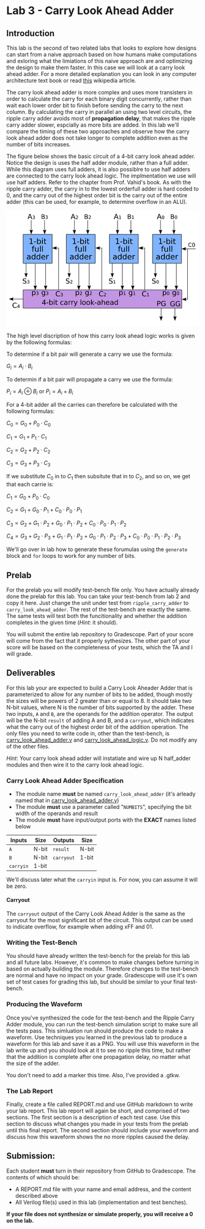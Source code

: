 # Lab 3 - Carry Look Ahead Adder 

## Introduction

This lab is the second of two related labs that looks to explore how designs can start from a naive
approach based on how humans make computations and exloring what the limiations of this naive 
approach are and optimizing the design to make them faster. In this case we will look at a 
carry look ahead adder. For a more detailed explanation you can look in any computer architecture 
text book or read [this](https://en.wikipedia.org/wiki/Carry-lookahead_adder) wikipedia article.

The carry look ahead adder is more complex and uses more transisters in order to calculate the
carry for each binary digit concurrently, rather than wait each lower order bit to finish before
sending the carry to the next column. By calculating the carry in parallel an using two level
circuits, the ripple carry adder avoids most of **propagation delay**, that makes the ripple carry
adder slower, espcially as more bits are added. In this lab we'll compare the timing of these two
approaches and observe how the carry look ahead adder does not take longer to complete addition
even as the number of bits increases.

The figure below shows the basic circuit of a 4-bit carry look ahead adder. Notice the design is uses
the half adder module, rather than a full adder. While this diagram uses full adders, it is also
possiblre to use half adders are connected to the carry look ahead logic. The implmentation we use
will use half adders. Refer to the chapter from Prof. Vahid's book. As with the ripple carry 
adder, the carry in to the lowest orderfull adder is hard coded to 0, and the carry out of the highest
order bit is the carry out of the entire adder (this can be used, for example, to determine overflow in an ALU).

![Circuit diagram of a 4-bit carry look ahead adder](./assets/4-bit_carry_lookahead_adder.svg)

The high level discription of how this carry look ahead logic works is given by the following formulas:

To determine if a bit pair will generate a carry we use the formula:

$G_i = A_i \cdot B_i$

To determin if a bit pair will propagate a carry we use the formula:

$P_i = A_i \oplus B_i$ or $P_i = A_i + B_i$

For a 4-bit adder all the carries can therefore be calculated with the following formulas:

$C_0 = G_0 + P_0 \cdot C_0$

$C_1 = G_1 + P_1 \cdot C_1$

$C_2 = G_2 + P_2 \cdot C_2$

$C_3 = G_3 + P_3 \cdot C_3$

If we substitute $C_0$ in to $C_1$ then subsitute that in to $C_2$, and so on, we get that each carrie is:

$C_1 = G_0 + P_0 \cdot C_0$

$C_2 = G_1 + G_0 \cdot P_1 + C_0 \cdot P_0 \cdot P_1$

$C_3 = G_2 + G_1 \cdot P_2 + G_0 \cdot P_1 \cdot P_2 + C_0 \cdot P_0 \cdot P_1 \cdot P_2$

$C_4 = G_3 + G_2 \cdot P_3 + G_1 \cdot P_1 \cdot P_2 + G_0 \cdot P_1 \cdot P_2 \cdot P_3 + C_0 \cdot P_0 \cdot P_1 \cdot P_2 \cdot P_3$

We'll go over in lab how to generate these forumulas using the `generate` block and `for` loops to work
for any number of bits.

## Prelab

For the prelab you will modify test-bench file only. You have actually already done the prelab for this
lab. You can take your test-bench from lab 2 and copy it here. Just change the unit under test from 
`ripple_carry_adder` to `carry_look_ahead_adder`. The rest of the test-bench are exactly the same. The
same tests will test both the funcitionality and whether the addition completes in the given time
(_Hint:_ it should).

You will submit the entire lab repository to Gradescope. Part of your score will come from the fact
that it properly sythesizes. The other part of your score will be based on the completeness of your
tests, which the TA and I will grade.

## Deliverables

For this lab your are expected to build a Carry Look Aheader Adder that is parameterized to allow for any
number of bits to be added, though mostly the sizes will be powers of 2 greater than or equal to 8.
It should take two N-bit values, where N is the number of bits supported by the adder. These two 
inputs, `A` and `B`, are the operands for the addition operator. The output will be the N-bit `result` of
adding A and B, and a `carryout`, which indicates what the carry out of the highest order bit of the
addition operation. The only files you need to write code in, other than the test-bench, is 
[carry_look_ahead_adder.v](./carry_look_ahead_adder.v) and 
[carry_look_ahead_logic.v](./carry_look_ahead_logic.v). Do not modify any of the other files. 

_Hint_: Your carry look ahead adder will instatiate and wire up N half_adder modules and then wire it to
the carry look ahead logic.

### Carry Look Ahead Adder Specification

- The module name **must** be named `carry_look_ahead_adder` (it's arleady named that in [carry_look_ahead_adder.v](./carry_look_ahead_adder.v))
- The module **must** use a parameter called "`NUMBITS`", specifying the bit width of the operands and result
- The module **must** have input/output ports with the **EXACT** names listed below

|Inputs   |Size |Outputs   |Size |
|---------|-----|----------|-----|
|`A`      |N-bit|`result`  |N-bit|
|`B`      |N-bit|`carryout`|1-bit|
|`carryin`|1-bit|          |     |

We'll discuss later what the `carryin` input is. For now, you can assume it will be zero.

#### Carryout

The `carryout` output of the Carry Look Ahead Adder is the same as the carryout for the most significant
bit of the circuit. This output can be used to indicate overflow, for example when adding xFF and 
01.

### Writing the Test-Bench

You should have already written the test-bench for the prelab for this lab and all future labs. 
However, it's common to make changes before turning in based on actually building the module. 
Therefore changes to the test-bench are normal and have no impact on your grade. Gradescope will 
use it's own set of test cases for grading this lab, but should be similar to your final
test-bench.

### Producing the Waveform

Once you've synthesized the code for the test-bench and the Ripple Carry Adder module, you can run
the test-bench simulation script to make sure all the tests pass. This simluation run should
produce the code to make a waveform. Use techniques you learned in the previous lab to produce a
waveform for this lab and save it as a PNG. You will use this waveform in the lab write up and you
should look at it to see no ripple this time, but rather that the addition is complete after one 
propagation delay, no matter what the size of the adder.

You don't need to add a marker this time. Also, I've provided a .gtkw.

### The Lab Report

Finally, create a file called REPORT.md and use GitHub markdown to write your lab report. This lab
report will again be short, and comprised of two sections. The first section is a description of 
each test case. Use this section to discuss what changes you made in your tests from the prelab
until this final report. The second section should include your waveform and discuss how this 
waveform shows the no more ripples caused the delay. 

## Submission:

Each student **​must**​ turn in their repository from GitHub to Gradescope. The contents of which should be:
- A REPORT.md file with your name and email address, and the content described above
- All Verilog file(s) used in this lab (implementation and test benches).

**If your file does not synthesize or simulate properly, you will receive a 0 on the lab.**
